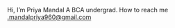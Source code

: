  Hi, I’m Priya Mandal
 A BCA undergrad.
 How to reach me .mandalpriya960@gmail.com
 

<!---
Priyamandal00/Priyamandal00 is a ✨ special ✨ repository because its `README.md` (this file) appears on your GitHub profile.
You can click the Preview link to take a look at your changes.
--->
